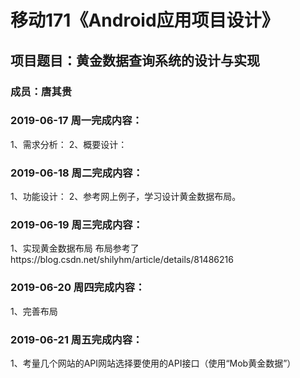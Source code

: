 # 移动171《Android应用项目设计》
## 项目题目：黄金数据查询系统的设计与实现
### 成员：唐其贵

### 2019-06-17 周一完成内容：
1、需求分析：
2、概要设计：


### 2019-06-18 周二完成内容：
1、功能设计：
2、参考网上例子，学习设计黄金数据布局。

### 2019-06-19 周三完成内容：
1、实现黄金数据布局 布局参考了https://blog.csdn.net/shilyhm/article/details/81486216

### 2019-06-20 周四完成内容：
1、完善布局

### 2019-06-21 周五完成内容：
1、考量几个网站的API网站选择要使用的API接口（使用“Mob黄金数据”）


